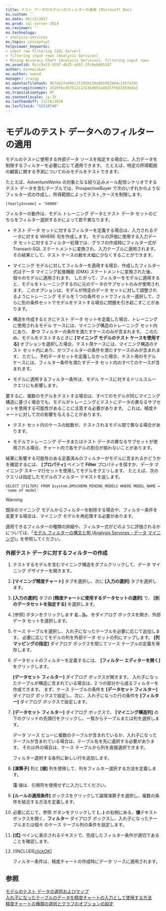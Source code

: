 ```yaml
---
title: テスト データのモデルへのフィルターの適用 |Microsoft Docs
ms.custom: ''
ms.date: 06/13/2017
ms.prod: sql-server-2014
ms.reviewer: ''
ms.technology:
- analysis-services
ms.topic: conceptual
helpviewer_keywords:
- input row filtering [SQL Server]
- filtering input rows [Analysis Services]
- Mining Accuracy Chart [Analysis Services], filtering input rows
ms.assetid: 9ccc9a23-5597-4b35-a05f-2fc8eb885147
author: minewiskan
ms.author: owend
manager: craigg
ms.openlocfilehash: 967de27eb9bc1f191b138e8b5962b04c145fe191
ms.sourcegitcommit: 2429fbcdb751211313bd655a4825ffb33354bda3
ms.translationtype: MT
ms.contentlocale: ja-JP
ms.lasthandoff: 11/28/2018
ms.locfileid: "52510748"
---
```

# <a name="apply-filters-to-model-testing-data"></a>モデルのテスト データへのフィルターの適用
  モデルのテストに使用する外部データ ソースを指定する場合に、入力データを制限するフィルターを必要に応じて適用できます。 たとえば、特定の所得範囲の顧客に関する予測についてのみモデルをテストできます。  
  
 たとえば、AdventureWorks の対象となる絞り込みメール配信シナリオでするテスト データを含むテーブルでは、ProspectiveBuyer で次のいずれかのようなフィルター式の作成し、所得範囲によってテスト_ケースを制限します。  
  
 `[YearlyIncome] = '50000'`  
  
 フィルターの動作は、モデル トレーニング データとテスト データ セットのどちらをフィルター選択するかによって若干異なります。  
  
-   テスト データ セットに対するフィルターを定義する場合は、入力されるデータに対する WHERE 句を作成します。 モデルの評価に使用する入力データ セットに対するフィルター処理では、グラフの作成時にフィルター式が Transact-SQL ステートメントに変換され、入力テーブルに適用されます。 その結果として、テスト ケースの数を大幅に少なくすることができます。  
  
-   マイニング モデルに対してフィルターを適用する場合、作成したフィルター式はデータ マイニング拡張機能 (DMX) ステートメントに変換された後、個々のモデルに適用されます。 したがって、フィルターをモデルに適用すると、モデルをトレーニングするのに元のデータのサブセットのみが使用されます。 このオプションは、モデルが特定のデータ セットに対して調整されるようにトレーニング モデルを 1 つの条件セットでフィルター選択して、さらに別の条件セットでモデルをテストする場合に問題を引き起こすことがあります。  
  
-   構造を作成するときにテスト データ セットを定義した場合、トレーニングに使用されるモデル ケースには、マイニング構造のトレーニング セット内にあり、 **かつ** フィルターの条件を満たすケースのみが含まれます。 このため、モデルをテストするときに **[マイニング モデルのテスト ケースを使用する]** オプションを選択した場合、テスト用ケースには、マイニング構造のテスト セット内にあり、かつフィルターの条件を満たすケースのみが含まれます。 ただし、予約データセットを定義しなかった場合、テスト用のモデル ケースには、フィルター条件を満たすデータ セット内のすべてのケースが含まれます。  
  
-   モデルに適用するフィルター条件は、モデル ケースに対するドリルスルー クエリにも影響します。  
  
 要するに、複数のモデルをテストする場合は、すべてのモデルが同じマイニング構造に基づく場合でも、モデルがトレーニングとテストにデータの異なるサブセットを使用する可能性があることに注意する必要があります。 これは、精度チャートに対して次の影響を与えることがあります。  
  
-   テスト セット内のケースの総数が、テストされるモデル間で異なる場合があります。  
  
-   モデルでトレーニング データまたはテスト データの異なるサブセットが使用される場合、チャート内で各モデルの割合が揃わないことがあります。  
  
 結果に影響する可能性のある定義済みのフィルターがモデルに含まれるかどうかを確認するには、 **[プロパティ]** ペインで **Filter** プロパティを探すか、データ マイニング スキーマ行セットを使用してモデルをクエリします。 たとえば、次のクエリは指定したモデルのフィルター テキストを返します。  
  
 `SELECT [FILTER] FROM $system.DMSCHEMA_MINING_MODELS WHERE MODEL_NAME = 'name of model'`  
  
> [!WARNING]  
>  既存のマイニング モデルからフィルターを削除する場合や、フィルター条件を変更する場合は、マイニング モデルを再処理する必要があります。  
  
 適用できるフィルターの種類の詳細や、フィルター式がどのように評価されるかについては、「[モデル フィルターの構文と例 &#40;Analysis Services - データ マイニング&#41;](model-filter-syntax-and-examples-analysis-services-data-mining.md)」を参照してください。  
  
### <a name="create-a-filter-on-external-testing-data"></a>外部テスト データに対するフィルターの作成  
  
1.  テストするモデルを含むマイニング構造をダブルクリックして、データ マイニング デザイナーを開きます。  
  
2.  **[マイニング精度チャート]** タブを選択し、次に **[入力の選択]** タブを選択します。  
  
3.  **[入力の選択]** タブの **[精度チャートに使用するデータセットの選択]** で、 **[別のデータセットを指定する]** を選択します。  
  
4.  [参照] ボタンをクリックします **([...])。** をダイアログ ボックスを開き、外部データ セットを選択します。  
  
5.  ケース テーブルを選択し、入れ子になったテーブルを必要に応じて追加します。 必要に応じてモデルの列を外部データ セットの列にマップします。 **[列マッピングの指定]** ダイアログ ボックスを閉じてソース テーブルの定義を保存します。  
  
6.  データセットのフィルターを定義するには、 **[フィルター エディターを開く]** をクリックします。  
  
     **[データセット フィルター]** ダイアログ ボックスが開きます。 入れ子になったテーブルが構造に含まれている場合は、2 つの部分から成るフィルターを作成できます。 まず、ケース テーブルの条件を **[データセット フィルター]** ダイアログ ボックスで設定し、次に、入れ子になった行の条件を **[フィルター]** ダイアログ ボックスで設定します。  
  
7.  **[データセット フィルター]** ダイアログ ボックスで、 **[マイニング構造列]** の下のグリッドの先頭行をクリックし、一覧からテーブルまたは列を選択します。  
  
     データ ソース ビューに複数のテーブルが含まれているか、入れ子になったテーブルが含まれている場合は、テーブル名を先に選択する必要があります。 それ以外の場合は、ケース テーブルから列を直接選択できます。  
  
     フィルター選択する各列に新しい行を追加します。  
  
8.  **[演算子]** 列と **[値]** 列を使用して、列をフィルター選択する方法を定義します。  
  
     **注** 値は、引用符を使用せずに入力してください。  
  
9. **[ルールの適用条件]** ボックスをクリックして論理演算子を選択し、複数の条件を結合する方法を定義します。  
  
10. 必要に応じて、参照 ボタンをクリックして **(...)** の右側にある、**値**テキスト ボックスを開く、**フィルター**  ダイアログ ボックスし、入れ子になったテーブルまたは個々 のケース テーブル列の条件を設定します。  
  
11. **[式]** ペインに表示されるテキストで、完成したフィルター条件が適切であることを確認します。  
  
12. [!INCLUDE[clickOK](../../includes/clickok-md.md)]  
  
     フィルター条件は、精度チャートの作成時にデータ ソースに適用されます。  
  
## <a name="see-also"></a>参照  
 [モデルのテスト データの選択およびマップ](choose-and-map-model-testing-data.md)   
 [入れ子になったテーブルのデータを精度チャートの入力として使用する方法](using-nested-table-data-as-an-input-for-an-accuracy-chart.md)   
 [精度チャートの種類の選択とグラフのオプションの設定](choose-an-accuracy-chart-type-and-set-chart-options.md)  
  
  
